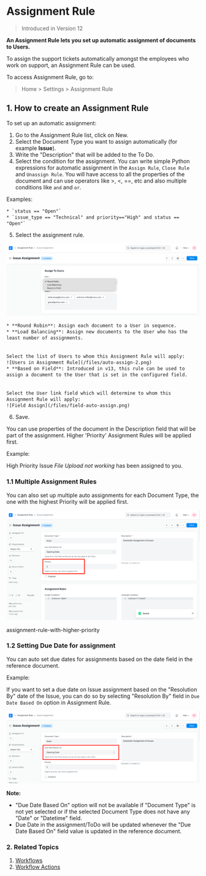
# Assignment Rule



> 
> Introduced in Version 12
> 
> 
> 


**An Assignment Rule lets you set up automatic assignment of documents to Users.**


To assign the support tickets automatically amongst the employees who work on support, an Assignment Rule can be used.


To access Assignment Rule, go to:



> 
> Home > Settings > Assignment Rule
> 
> 
> 


## 1. How to create an Assignment Rule


To set up an automatic assignment:


1. Go to the Assignment Rule list, click on New.
2. Select the Document Type you want to assign automatically (for example **Issue**).
3. Write the "Description" that will be added to the To Do.
4. Select the condition for the assignment.
You can write simple Python expressions for automatic assignment in the `Assign Rule`, `Close Rule` and `Unassign Rule`. You will have access to all the properties of the document and can use operators like >, <, ==, etc and also multiple conditions like `and` and `or`.


Examples:


	* `status == "Open"`
	* `issue_type == "Technical" and priority=="High" and status == "Open"`
5. Select the assignment rule.


![Assignment Rule](/files/assignment-rule-select.png)


	* **Round Robin**: Assign each document to a User in sequence.
	* **Load Balancing**: Assign new documents to the User who has the least number of assignments.
	
	
	Select the list of Users to whom this Assignment Rule will apply:
	![Users in Assignment Rule](/files/auto-assign-2.png)
	* **Based on Field**: Introduced in v13, this rule can be used to assign a document to the User that is set in the configured field.
	
	
	Select the User link field which will determine to whom this Assignment Rule will apply:
	![Field Assign](/files/field-auto-assign.png)
6. Save.


You can use properties of the document in the Description field that will be part of the assignment. Higher 'Priority' Assignment Rules will be applied first.


Example:


High Priority Issue *File Upload not working* has been assigned to you.


### 1.1 Multiple Assignment Rules


You can also set up multiple auto assignments for each Document Type, the one with the highest Priority will be applied first.


![Assignment Rule with Higher Priority](/files/assignment-rule-with-higher-priority.png)


assignment-rule-with-higher-priority


### 1.2 Setting Due Date for assignment


You can auto set due dates for assignments based on the date field in the reference document.


Example:


If you want to set a due date on Issue assignment based on the "Resolution By" date of the Issue, you can do so by selecting "Resolution By" field in `Due Date Based On` option in Assignment Rule.


![Due Date Based On](/files/assignment-rule-due-date-based-on.png)


**Note:**


* "Due Date Based On" option will not be available if "Document Type" is not yet selected or if the selected Document Type does not have any "Date" or "Datetime" field.
* Due Date in the assignment/ToDo will be updated whenever the "Due Date Based On" field value is updated in the reference document.


### 2. Related Topics


1. [Workflows](/docs/v13/user/manual/en/setting-up/workflows)
2. [Workflow Actions](/docs/v13/user/manual/en/setting-up/workflow-actions)


